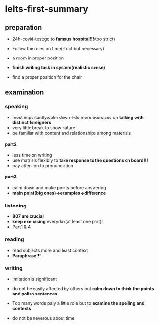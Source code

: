 # Ielts-first-summary

## preparation

- 24h-covid-test:go to **famous hospital!!!**(too strict)
- Follow the rules on time(strict but necessary)

- a room in proper position
- **finish writing task in system(realistic sense)**
- find a proper position for the chair

## examination

### speaking

- most importantly:calm down->do more exercises on **talking with distinct foreigners**
- very little break to show nature
- be familiar with content and relationships among materials

#### part2

- less time on writing
- use matrials flexibly to **take response to the questions on board!!!**
- pay attention to pronunciation

#### part3

- calm down and make points before answering
- **main point(big ones)->examples->difference**

### listening

- **807 are crucial**
- **keep exercising** everyday(at least one part)!
- Part1 & 4 

### reading

- read subjects more and least context
- **Paraphrase!!!**

### writing

- Imitation is significant

- do not be easily affected by others but **calm down to think the points and polish sentences**
- Too many words paly a little role but to **examine the spelling and contexts**
- do not be neverous about time